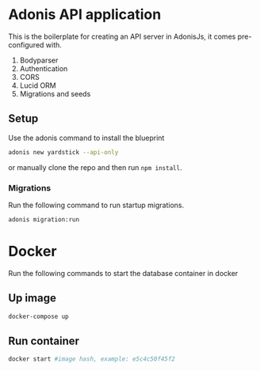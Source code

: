 # Adonis API application

This is the boilerplate for creating an API server in AdonisJs, it comes pre-configured with.

1. Bodyparser
2. Authentication
3. CORS
4. Lucid ORM
5. Migrations and seeds

## Setup

Use the adonis command to install the blueprint

```bash
adonis new yardstick --api-only
```

or manually clone the repo and then run `npm install`.

### Migrations

Run the following command to run startup migrations.

```bash
adonis migration:run
```

# Docker

Run the following commands to start the database container in docker

## Up image

```bash
docker-compose up
```

## Run container

```bash
docker start #image hash, example: e5c4c50f45f2
```

